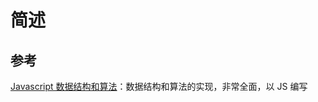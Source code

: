 # 简述

## 参考

[Javascript 数据结构和算法](https://github.com/trekhleb/javascript-algorithms)：数据结构和算法的实现，非常全面，以 JS 编写
